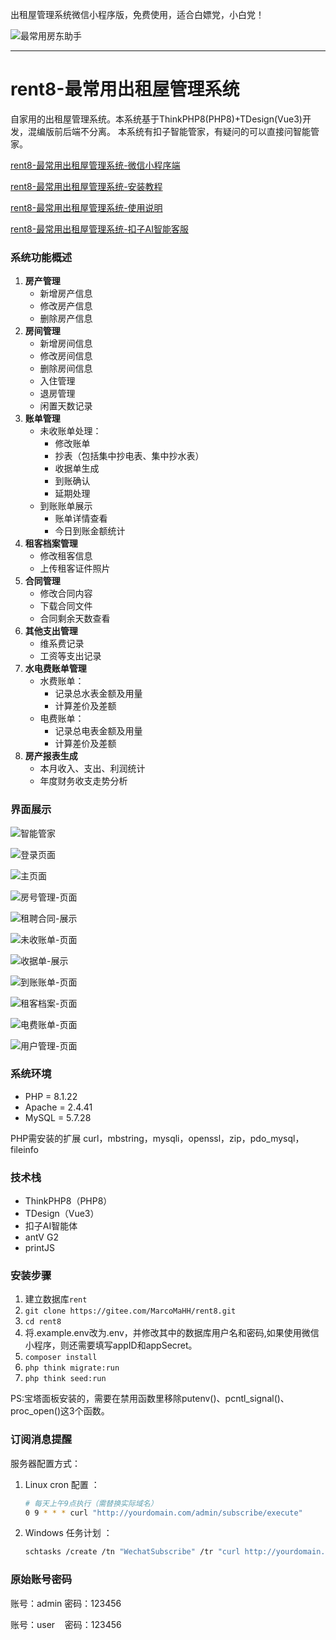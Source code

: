 出租屋管理系统微信小程序版，免费使用，适合白嫖党，小白党！

![最常用房东助手](https://gitee.com/MarcoMaHH/picture/raw/master/project.jpg)

---

# rent8-最常用出租屋管理系统

自家用的出租屋管理系统。本系统基于ThinkPHP8(PHP8)+TDesign(Vue3)开发，混编版前后端不分离。
本系统有扣子智能管家，有疑问的可以直接问智能管家。

[rent8-最常用出租屋管理系统-微信小程序端](https://gitee.com/MarcoMaHH/rent8_wechat)

[rent8-最常用出租屋管理系统-安装教程](https://mp.weixin.qq.com/s/3doZqTsTW9m9RhcBkeAEGg)

[rent8-最常用出租屋管理系统-使用说明](https://mp.weixin.qq.com/s/zHunfQ6ndL_IXOCl38mwXQ)

[rent8-最常用出租屋管理系统-扣子AI智能客服](https://www.coze.cn/store/agent/7462019405607010343?bid=6fntqflf06019&bot_id=true)

### 系统功能概述

1. **房产管理**
   - 新增房产信息
   - 修改房产信息
   - 删除房产信息
2. **房间管理**
   - 新增房间信息
   - 修改房间信息
   - 删除房间信息
   - 入住管理
   - 退房管理
   - 闲置天数记录
3. **账单管理**
   - 未收账单处理：
     - 修改账单
     - 抄表（包括集中抄电表、集中抄水表）
     - 收据单生成
     - 到账确认
     - 延期处理
   - 到账账单展示
     - 账单详情查看
     - 今日到账金额统计
4. **租客档案管理**
   - 修改租客信息
   - 上传租客证件照片
5. **合同管理**
   - 修改合同内容
   - 下载合同文件
   - 合同剩余天数查看
6. **其他支出管理**
   - 维系费记录
   - 工资等支出记录
7. **水电费账单管理**
   - 水费账单：
     - 记录总水表金额及用量
     - 计算差价及差额
   - 电费账单：
     - 记录总电表金额及用量
     - 计算差价及差额
8. **房产报表生成**
   - 本月收入、支出、利润统计
   - 年度财务收支走势分析

### 界面展示

![智能管家](https://gitee.com/MarcoMaHH/rent8/raw/master/picture/coze.jpg)

![登录页面](https://gitee.com/MarcoMaHH/rent8/raw/master/picture/login.jpg)

![主页面](https://gitee.com/MarcoMaHH/rent8/raw/master/picture/index.jpg)

![房号管理-页面](https://gitee.com/MarcoMaHH/rent8/raw/master/picture/number.jpg)

![租聘合同-展示](https://gitee.com/MarcoMaHH/rent8/raw/master/picture/contract.jpg)

![未收账单-页面](https://gitee.com/MarcoMaHH/rent8/raw/master/picture/uncollect.jpg)

![收据单-展示](https://gitee.com/MarcoMaHH/rent8/raw/master/picture/rent.jpg)

![到账账单-页面](https://gitee.com/MarcoMaHH/rent8/raw/master/picture/collect.jpg)

![租客档案-页面](https://gitee.com/MarcoMaHH/rent8/raw/master/picture/tenant.jpg)

![电费账单-页面](https://gitee.com/MarcoMaHH/rent8/raw/master/picture/electricity.jpg)

![用户管理-页面](https://gitee.com/MarcoMaHH/rent8/raw/master/picture/user.jpg)

### 系统环境

- PHP = 8.1.22
- Apache = 2.4.41
- MySQL = 5.7.28

PHP需安装的扩展
curl，mbstring，mysqli，openssl，zip，pdo_mysql，fileinfo

### 技术栈

- ThinkPHP8（PHP8）
- TDesign（Vue3）
- 扣子AI智能体
- antV G2
- printJS

### 安装步骤

1. 建立数据库`rent`
2. `git clone https://gitee.com/MarcoMaHH/rent8.git`
3. `cd rent8`
4. 将.example.env改为.env，并修改其中的数据库用户名和密码,如果使用微信小程序，则还需要填写appID和appSecret。
5. `composer install`
6. `php think migrate:run`
7. `php think seed:run`

PS:宝塔面板安装的，需要在禁用函数里移除putenv()、pcntl_signal()、proc_open()这3个函数。

### 订阅消息提醒

服务器配置方式：

1. Linux cron 配置 ：

   ```bash
   # 每天上午9点执行（需替换实际域名）
   0 9 * * * curl "http://yourdomain.com/admin/subscribe/execute"
   ```

2. Windows 任务计划 ：

   ```bash
   schtasks /create /tn "WechatSubscribe" /tr "curl http://yourdomain.com/admin/subscribe/execute" /sc DAILY /st 09:00
   ```

### 原始账号密码

账号：admin  密码：123456

账号：user     密码：123456
